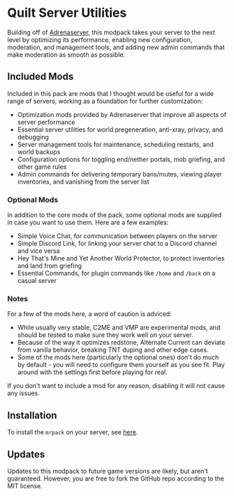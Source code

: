 # Quilt Server Utilities
Building off of [Adrenaserver](https://modrinth.com/modpack/adrenaserver), this modpack takes your server to the next level by optimizing its performance, enabling new configuration, moderation, and management tools, and adding new admin commands that make moderation as smooth as possible.

## Included Mods
Included in this pack are mods that I thought would be useful for a wide range of servers, working as a foundation for further customization:
- Optimization mods provided by Adrenaserver that improve all aspects of server performance
- Essential server utilities for world pregeneration, anti-xray, privacy, and debugging
- Server management tools for maintenance, scheduling restarts, and world backups
- Configuration options for toggling end/nether portals, mob griefing, and other game rules
- Admin commands for delivering temporary bans/mutes, viewing player inventories, and vanishing from the server list

### Optional Mods
In addition to the core mods of the pack, some optional mods are supplied in case you want to use them. Here are a few examples:
- Simple Voice Chat, for communication between players on the server
- Simple Discord Link, for linking your server chat to a Discord channel and vice versa
- Hey That's Mine and Yet Another World Protector, to protect inventories and land from griefing
- Essential Commands, for plugin commands like `/home` and `/back` on a casual server

### Notes
For a few of the mods here, a word of caution is adviced:
- While usually very stable, C2ME and VMP are experimental mods, and should be tested to make sure they work well on your server.
- Because of the way it optimizes redstone, Alternate Current can deviate from vanilla behavior, breaking TNT duping and other edge cases.
- Some of the mods here (particularly the optional ones) don't do much by default - you will need to configure them yourself as you see fit. Play around with the settings first before playing for real.

If you don't want to include a mod for any reason, disabling it will not cause any issues.

## Installation
To install the `mrpack` on your server, see [here](https://docs.modrinth.com/docs/modpacks/playing_modpacks/).

## Updates
Updates to this modpack to future game versions are likely, but aren't guaranteed. However, you are free to fork the GitHub repo according to the MIT license.
